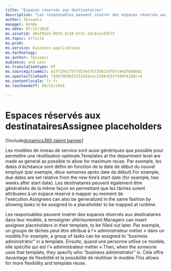```yaml
---
title: "Espaces réservés aux destinataires"
description: "Les responsables peuvent insérer des espaces réservés aux destinataires dans leur modèle, à renseigner ultérieurement."
author: tbisaacs
manager: AnnBe
ms.date: 07/22/2018
ms.assetid: 26ef02e5-0935-4110-b73c-2dc9cecd3572
ms.topic: article
ms.prod: 
ms.service: business-applications
ms.technology: 
ms.author: tbisaacs
audience: end user
ms.translationtype: HT
ms.sourcegitcommit: 62ff356275ffd55047573b9224fb7c94df8dd602
ms.openlocfilehash: f3db7db9b5315245dcec2184cb33f440f4166cc4
ms.contentlocale: fr-fr
ms.lasthandoff: 08/15/2018

---
```

#  <a name="assignee-placeholders"></a><span data-ttu-id="5f53f-103">Espaces réservés aux destinataires</span><span class="sxs-lookup"><span data-stu-id="5f53f-103">Assignee placeholders</span></span>

[!include[dynamics365-talent banner](../../includes/dynamics365-talent.md)]



<span data-ttu-id="5f53f-104">Les modèles de niveau de service sont aussi génériques que possible pour permettre une réutilisation optimale.</span><span class="sxs-lookup"><span data-stu-id="5f53f-104">Templates at the department level are made as general as possible to allow for maximum reuse.</span></span> <span data-ttu-id="5f53f-105">Par exemple, les dates d'échéance sont défini en fonction de la date de début du nouvel employé (par exemple, deux semaines après date de début).</span><span class="sxs-lookup"><span data-stu-id="5f53f-105">For example, due dates are set relative from the new hire’s start date (for example, two weeks after start date).</span></span> <span data-ttu-id="5f53f-106">Les destinataires peuvent également être généralisés de la même façon en permettant que les tâches soient attribuées à un espace réservé à mapper au moment de l'exécution.</span><span class="sxs-lookup"><span data-stu-id="5f53f-106">Assignees can also be generalized in the same fashion by allowing tasks to be assigned to a placeholder to be mapped at runtime.</span></span>

<span data-ttu-id="5f53f-107">Les responsables peuvent insérer des espaces réservés aux destinataires dans leur modèle, à renseigner ultérieurement.</span><span class="sxs-lookup"><span data-stu-id="5f53f-107">Managers can insert assignee placeholders in their template, to be filled out later.</span></span> <span data-ttu-id="5f53f-108">Par exemple, un groupe de tâches peut être attribué à l'« administrateur métier » dans un modèle.</span><span class="sxs-lookup"><span data-stu-id="5f53f-108">For example, a group of tasks can be assigned to “business administrator” in a template.</span></span> <span data-ttu-id="5f53f-109">Ensuite, quand une personne utilise ce modèle, elle spécifie qui est l'« administrateur métier ».</span><span class="sxs-lookup"><span data-stu-id="5f53f-109">Then, when the someone uses that template, they specify who “business administrator” is.</span></span> <span data-ttu-id="5f53f-110">Cela offre davantage de flexibilité et la possibilité de réutiliser le modèle.</span><span class="sxs-lookup"><span data-stu-id="5f53f-110">This allows for more flexibility and template reuse.</span></span>

<!--
# Who uses this feature
All customers
# License required
Talent license 
# Development status
In development
# Target timeframe
Public Preview: July
-->


